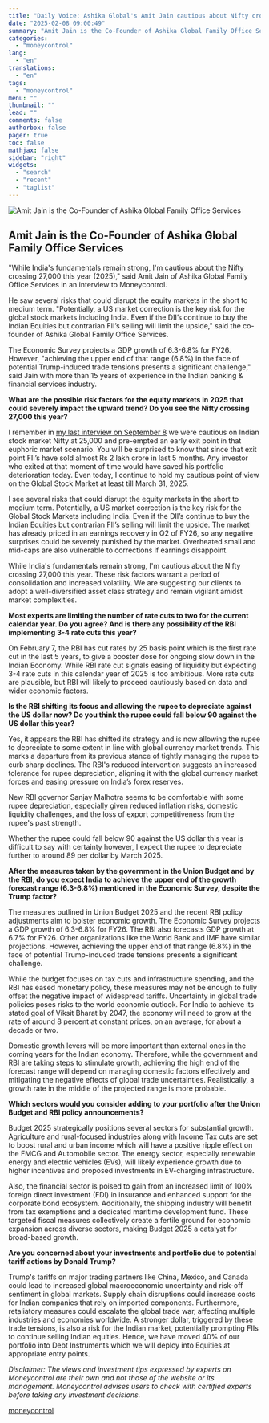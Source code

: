 ```yaml
---
title: "Daily Voice: Ashika Global's Amit Jain cautious about Nifty crossing 27,000 in 2025, even though India's fundamentals remain strong"
date: "2025-02-08 09:00:49"
summary: "Amit Jain is the Co-Founder of Ashika Global Family Office Services \"While India's fundamentals remain strong, I'm cautious about the Nifty crossing 27,000 this year (2025),\" said Amit Jain of Ashika Global Family Office Services in an interview to Moneycontrol.He saw several risks that could disrupt the equity markets in..."
categories:
  - "moneycontrol"
lang:
  - "en"
translations:
  - "en"
tags:
  - "moneycontrol"
menu: ""
thumbnail: ""
lead: ""
comments: false
authorbox: false
pager: true
toc: false
mathjax: false
sidebar: "right"
widgets:
  - "search"
  - "recent"
  - "taglist"
---
```


![Amit Jain is the Co-Founder of Ashika Global Family Office Services](//stat1.moneycontrol.com/mcnews//images/grey_bg.gif "Amit Jain is the Co-Founder of Ashika Global Family Office Services")

Amit Jain is the Co-Founder of Ashika Global Family Office Services
-------------------------------------------------------------------

 

"While India's fundamentals remain strong, I'm cautious about the Nifty crossing 27,000 this year (2025)," said Amit Jain of Ashika Global Family Office Services in an interview to Moneycontrol.

He saw several risks that could disrupt the equity markets in the short to medium term. "Potentially, a US market correction is the key risk for the global stock markets including India. Even if the DII’s continue to buy the Indian Equities but contrarian FII’s selling will limit the upside," said the co-founder of Ashika Global Family Office Services.

The Economic Survey projects a GDP growth of 6.3-6.8% for FY26. However, "achieving the upper end of that range (6.8%) in the face of potential Trump-induced trade tensions presents a significant challenge," said Jain with more than 15 years of experience in the Indian banking & financial services industry.

**What are the possible risk factors for the equity markets in 2025 that could severely impact the upward trend? Do you see the Nifty crossing 27,000 this year?**

I remember in [my last interview on September 8](https://www.moneycontrol.com/news/business/markets/daily-voice-after-25000-here-is-why-ashika-globals-amit-jain-taking-cautious-approach-for-nifty-and-broader-market-for-at-least-next-6-months-12816819.html) we were cautious on Indian stock market Nifty at 25,000 and pre-empted an early exit point in that euphoric market scenario. You will be surprised to know that since that exit point FII’s have sold almost Rs 2 lakh crore in last 5 months. Any investor who exited at that moment of time would have saved his portfolio deterioration today. Even today, I continue to hold my cautious point of view on the Global Stock Market at least till March 31, 2025.

I see several risks that could disrupt the equity markets in the short to medium term. Potentially, a US market correction is the key risk for the Global Stock Markets including India. Even if the DII’s continue to buy the Indian Equities but contrarian FII’s selling will limit the upside. The market has already priced in an earnings recovery in Q2 of FY26, so any negative surprises could be severely punished by the market. Overheated small and mid-caps are also vulnerable to corrections if earnings disappoint.

While India's fundamentals remain strong, I'm cautious about the Nifty crossing 27,000 this year. These risk factors warrant a period of consolidation and increased volatility. We are suggesting our clients to adopt a well-diversified asset class strategy and remain vigilant amidst market complexities.

**Most experts are limiting the number of rate cuts to two for the current calendar year. Do you agree? And is there any possibility of the RBI implementing 3-4 rate cuts this year?**

On February 7, the RBI has cut rates by 25 basis point which is the first rate cut in the last 5 years, to give a booster dose for ongoing slow down in the Indian Economy. While RBI rate cut signals easing of liquidity but expecting 3-4 rate cuts in this calendar year of 2025 is too ambitious. More rate cuts are plausible, but RBI will likely to proceed cautiously based on data and wider economic factors.

**Is the RBI shifting its focus and allowing the rupee to depreciate against the US dollar now? Do you think the rupee could fall below 90 against the US dollar this year?**

Yes, it appears the RBI has shifted its strategy and is now allowing the rupee to depreciate to some extent in line with global currency market trends. This marks a departure from its previous stance of tightly managing the rupee to curb sharp declines. The RBI's reduced intervention suggests an increased tolerance for rupee depreciation, aligning it with the global currency market forces and easing pressure on India’s forex reserves.

New RBI governor Sanjay Malhotra seems to be comfortable with some rupee depreciation, especially given reduced inflation risks, domestic liquidity challenges, and the loss of export competitiveness from the rupee's past strength.

Whether the rupee could fall below 90 against the US dollar this year is difficult to say with certainty however, I expect the rupee to depreciate further to around 89 per dollar by March 2025.

**After the measures taken by the government in the Union Budget and by the RBI, do you expect India to achieve the upper end of the growth forecast range (6.3-6.8%) mentioned in the Economic Survey, despite the Trump factor?**

The measures outlined in Union Budget 2025 and the recent RBI policy adjustments aim to bolster economic growth. The Economic Survey projects a GDP growth of 6.3-6.8% for FY26. The RBI also forecasts GDP growth at 6.7% for FY26. Other organizations like the World Bank and IMF have similar projections. However, achieving the upper end of that range (6.8%) in the face of potential Trump-induced trade tensions presents a significant challenge.

While the budget focuses on tax cuts and infrastructure spending, and the RBI has eased monetary policy, these measures may not be enough to fully offset the negative impact of widespread tariffs. Uncertainty in global trade policies poses risks to the world economic outlook. For India to achieve its stated goal of Viksit Bharat by 2047, the economy will need to grow at the rate of around 8 percent at constant prices, on an average, for about a decade or two.

Domestic growth levers will be more important than external ones in the coming years for the Indian economy. Therefore, while the government and RBI are taking steps to stimulate growth, achieving the high end of the forecast range will depend on managing domestic factors effectively and mitigating the negative effects of global trade uncertainties. Realistically, a growth rate in the middle of the projected range is more probable.

**Which sectors would you consider adding to your portfolio after the Union Budget and RBI policy announcements?**

Budget 2025 strategically positions several sectors for substantial growth. Agriculture and rural-focused industries along with Income Tax cuts are set to boost rural and urban income which will have a positive ripple effect on the FMCG and Automobile sector. The energy sector, especially renewable energy and electric vehicles (EVs), will likely experience growth due to higher incentives and proposed investments in EV-charging infrastructure.

Also, the financial sector is poised to gain from an increased limit of 100% foreign direct investment (FDI) in insurance and enhanced support for the corporate bond ecosystem. Additionally, the shipping industry will benefit from tax exemptions and a dedicated maritime development fund. These targeted fiscal measures collectively create a fertile ground for economic expansion across diverse sectors, making Budget 2025 a catalyst for broad-based growth.

**Are you concerned about your investments and portfolio due to potential tariff actions by Donald Trump?**

Trump's tariffs on major trading partners like China, Mexico, and Canada could lead to increased global macroeconomic uncertainty and risk-off sentiment in global markets. Supply chain disruptions could increase costs for Indian companies that rely on imported components. Furthermore, retaliatory measures could escalate the global trade war, affecting multiple industries and economies worldwide. A stronger dollar, triggered by these trade tensions, is also a risk for the Indian market, potentially prompting FIIs to continue selling Indian equities. Hence, we have moved 40% of our portfolio into Debt Instruments which we will deploy into Equities at appropriate entry points.

*Disclaimer: The views and investment tips expressed by experts on Moneycontrol are their own and not those of the website or its management. Moneycontrol advises users to check with certified experts before taking any investment decisions.*

[moneycontrol](https://www.moneycontrol.com/news/business/markets/daily-voice-ashika-global-s-amit-jain-cautious-about-nifty-crossing-27-000-in-2025-even-though-india-s-fundamentals-remain-strong-12934133.html)
